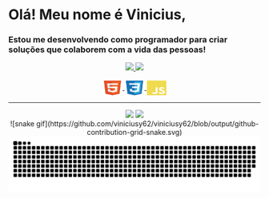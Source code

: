 # Olá! Meu nome é Vinicius,
### Estou me desenvolvendo como programador para criar soluções que colaborem com a vida das pessoas!
<div  align="center">  
  <div>
    <a href="https://github.com/viniciusy62">
    <img height="180em" src="https://github-readme-stats.vercel.app/api?username=viniciusy62&show_icons=true&theme=github_dark&include_all_commits=true&count_private=true"/>
    <img height="180em" src="https://github-readme-stats.vercel.app/api/top-langs/?username=viniciusy62&layout=compact&langs_count=7&theme=github_dark"/>
  </div>

  <div style="display: inline_block"><br>
    <img align="center" alt="Vinicius-HTML" height="30" width="40" src="https://raw.githubusercontent.com/devicons/devicon/master/icons/html5/html5-original.svg">
    <img align="center" alt="Vinicius-CSS" height="30" width="40" src="https://raw.githubusercontent.com/devicons/devicon/master/icons/css3/css3-original.svg">
    <img align="center" alt="Vinicius-Js" height="30" width="40" src="https://raw.githubusercontent.com/devicons/devicon/master/icons/javascript/javascript-plain.svg">
  </div>

***
  <div> 
    <a href = "mailto:viniciusy62@gmail.com"><img src="https://img.shields.io/badge/-Gmail-%23333?style=for-the-badge&logo=gmail&logoColor=white" target="_blank"></a>
    <a href="https://www.linkedin.com/in/viniciusy62" target="_blank"><img src="https://img.shields.io/badge/-LinkedIn-%230077B5?style=for-the-badge&logo=linkedin&logoColor=white" target="_blank"></a>    
  </div>

  <picture>
    ![snake gif](https://github.com/viniciusy62/viniciusy62/blob/output/github-contribution-grid-snake.svg)
    <source media="(prefers-color-scheme: dark)" srcset="github-snake-dark.svg" />
    <source media="(prefers-color-scheme: light)" srcset="github-snake.svg" />
    <img alt="github contribution grid snake animation" src="https://github.com/viniciusy62/viniciusy62/blob/output/github-contribution-grid-snake.svg">
</picture>
</div>
